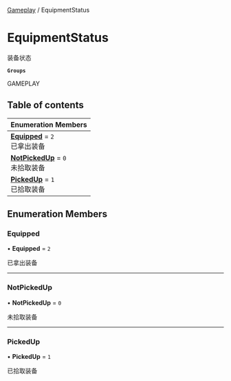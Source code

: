 [Gameplay](../modules/Gameplay.Gameplay.md) / EquipmentStatus

# EquipmentStatus <Badge type="tip" text="Enumeration" /> <Score text="EquipmentStatus" />

装备状态

**`Groups`**

GAMEPLAY

## Table of contents

| Enumeration Members |
| :-----|
| **[Equipped](Gameplay.EquipmentStatus.md#equipped)** = ``2`` <br> 已拿出装备|
| **[NotPickedUp](Gameplay.EquipmentStatus.md#notpickedup)** = ``0`` <br> 未拾取装备|
| **[PickedUp](Gameplay.EquipmentStatus.md#pickedup)** = ``1`` <br> 已拾取装备|

## Enumeration Members

### Equipped <Score text="Equipped" /> 

• **Equipped** = ``2``

已拿出装备

___

### NotPickedUp <Score text="NotPickedUp" /> 

• **NotPickedUp** = ``0``

未拾取装备

___

### PickedUp <Score text="PickedUp" /> 

• **PickedUp** = ``1``

已拾取装备
